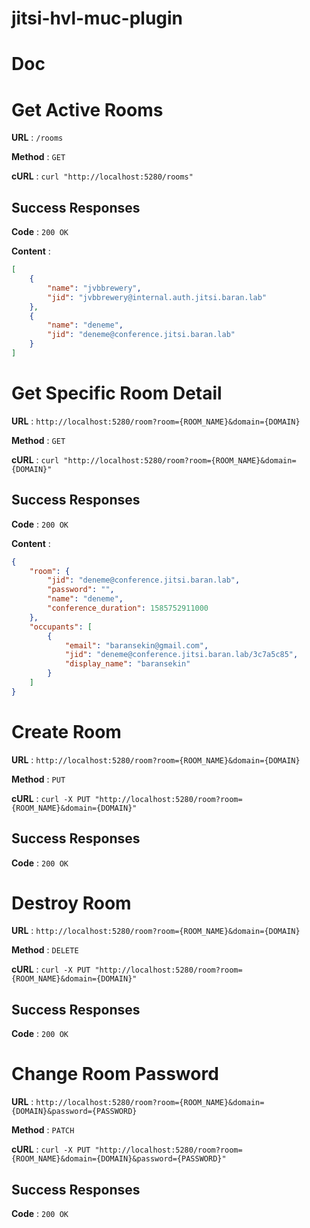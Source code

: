 # jitsi-hvl-muc-plugin

# Doc

# Get Active Rooms
**URL** : `/rooms`

**Method** : `GET`

**cURL** : `curl "http://localhost:5280/rooms"`

## Success Responses

**Code** : `200 OK`

**Content** :
```json
[
    {
        "name": "jvbbrewery",
        "jid": "jvbbrewery@internal.auth.jitsi.baran.lab"
    },
    {
        "name": "deneme",
        "jid": "deneme@conference.jitsi.baran.lab"
    }
]
```

# Get Specific Room Detail

**URL** : `http://localhost:5280/room?room={ROOM_NAME}&domain={DOMAIN}`

**Method** : `GET`

**cURL** : `curl "http://localhost:5280/room?room={ROOM_NAME}&domain={DOMAIN}"`

## Success Responses

**Code** : `200 OK`

**Content** :
```json
{
    "room": {
        "jid": "deneme@conference.jitsi.baran.lab",
        "password": "",
        "name": "deneme",
        "conference_duration": 1585752911000
    },
    "occupants": [
        {
            "email": "baransekin@gmail.com",
            "jid": "deneme@conference.jitsi.baran.lab/3c7a5c85",
            "display_name": "baransekin"
        }
    ]
}
```

# Create Room

**URL** : `http://localhost:5280/room?room={ROOM_NAME}&domain={DOMAIN}`

**Method** : `PUT`

**cURL** : `curl -X PUT "http://localhost:5280/room?room={ROOM_NAME}&domain={DOMAIN}"`

## Success Responses

**Code** : `200 OK`

# Destroy Room

**URL** : `http://localhost:5280/room?room={ROOM_NAME}&domain={DOMAIN}`

**Method** : `DELETE`

**cURL** : `curl -X PUT "http://localhost:5280/room?room={ROOM_NAME}&domain={DOMAIN}"`

## Success Responses

**Code** : `200 OK`

# Change Room Password

**URL** : `http://localhost:5280/room?room={ROOM_NAME}&domain={DOMAIN}&password={PASSWORD}`

**Method** : `PATCH`

**cURL** : `curl -X PUT "http://localhost:5280/room?room={ROOM_NAME}&domain={DOMAIN}&password={PASSWORD}"`

## Success Responses

**Code** : `200 OK`